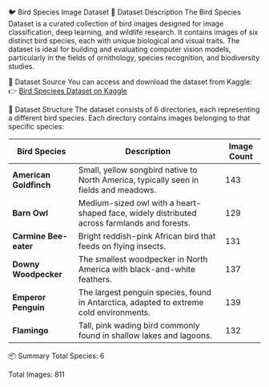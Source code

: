 🐦 Bird Species Image Dataset
📄 Dataset Description
The Bird Species Dataset is a curated collection of bird images designed for image classification, deep learning, and wildlife research. It contains images of six distinct bird species, each with unique biological and visual traits. The dataset is ideal for building and evaluating computer vision models, particularly in the fields of ornithology, species recognition, and biodiversity studies.

🔗 Dataset Source
You can access and download the dataset from Kaggle:
👉 [Bird Speciees Dataset on Kaggle](https://www.kaggle.com/datasets/rahmasleam/bird-speciees-dataset/data)

📁 Dataset Structure
The dataset consists of 6 directories, each representing a different bird species. Each directory contains images belonging to that specific species:

| Bird Species           | Description                                                                                 | Image Count |
| ---------------------- | ------------------------------------------------------------------------------------------- | ----------- |
| **American Goldfinch** | Small, yellow songbird native to North America, typically seen in fields and meadows.       | 143         |
| **Barn Owl**           | Medium-sized owl with a heart-shaped face, widely distributed across farmlands and forests. | 129         |
| **Carmine Bee-eater**  | Bright reddish-pink African bird that feeds on flying insects.                              | 131         |
| **Downy Woodpecker**   | The smallest woodpecker in North America with black-and-white feathers.                     | 137         |
| **Emperor Penguin**    | The largest penguin species, found in Antarctica, adapted to extreme cold environments.     | 139         |
| **Flamingo**           | Tall, pink wading bird commonly found in shallow lakes and lagoons.                         | 132         |

📦 Summary
Total Species: 6

Total Images: 811
